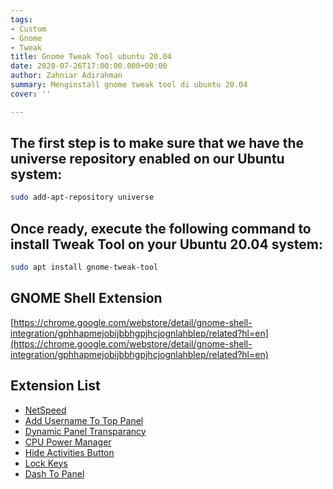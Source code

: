 ```yaml
---
tags:
- Custom
- Gnome
- Tweak
title: Gnome Tweak Tool ubuntu 20.04
date: 2020-07-26T17:00:00.000+00:00
author: Zahniar Adirahman
summary: Menginstall gnome tweak tool di ubuntu 20.04
cover: ''

---
```

## The first step is to make sure that we have the universe repository enabled on our Ubuntu system:

```bash
sudo add-apt-repository universe
```

## Once ready, execute the following command to install Tweak Tool on your Ubuntu 20.04 system:

```bash
sudo apt install gnome-tweak-tool
```

## GNOME Shell Extension

[https://chrome.google.com/webstore/detail/gnome-shell-integration/gphhapmejobijbbhgpjhcjognlahblep/related?hl=en](https://chrome.google.com/webstore/detail/gnome-shell-integration/gphhapmejobijbbhgpjhcjognlahblep/related?hl=en)

## Extension List

* [NetSpeed](https://extensions.gnome.org/extension/104/netspeed/)
* [Add Username To Top Panel](https://extensions.gnome.org/extension/1108/add-username-to-top-panel/)
* [Dynamic Panel Transparancy](https://extensions.gnome.org/extension/1011/dynamic-panel-transparency/)
* [CPU Power Manager](https://extensions.gnome.org/extension/945/cpu-power-manager/)
* [Hide Activities Button](https://extensions.gnome.org/extension/1128/hide-activities-button/)
* [Lock Keys](https://extensions.gnome.org/extension/36/lock-keys/)
* [Dash To Panel](https://extensions.gnome.org/extension/1160/dash-to-panel/ "Dash To Panel")